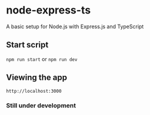 # node-express-ts

A basic setup for Node.js with Express.js and TypeScript

## Start script
```npm run start``` or ```npm run dev```

## Viewing the app
```http://localhost:3000```

### Still under development
